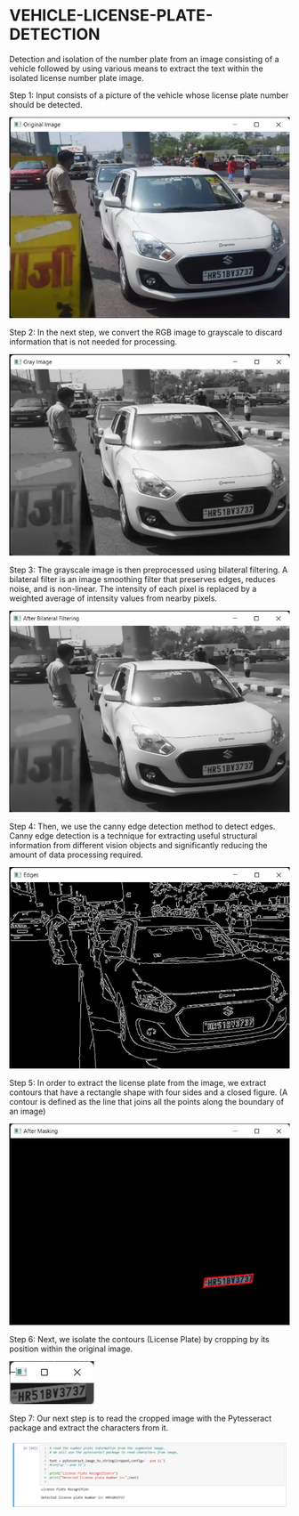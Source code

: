 # VEHICLE-LICENSE-PLATE-DETECTION

Detection and isolation of the number plate from an image consisting of a vehicle followed by using various means to extract the text within the isolated license number plate image.

Step 1: Input consists of a picture of the vehicle whose license plate number should be detected.

![](image/original_image.jpg)

Step 2: In the next step, we convert the RGB image to grayscale to discard information that is not needed for processing.

![](image/grayscale_image.jpg)

Step 3: The grayscale image is then preprocessed using bilateral filtering. A bilateral filter is an image smoothing filter that preserves edges, reduces noise, and is non-linear. The intensity of each pixel is replaced by a weighted average of intensity values from nearby pixels.

![](image/Bilateral_filtering.jpg)

Step 4: Then, we use the canny edge detection method to detect edges. Canny edge detection is a technique for extracting useful structural information from different vision objects and significantly reducing the amount of data processing required.

![](image/Canny_image.jpg)

Step 5: In order to extract the license plate from the image, we extract contours that have a rectangle shape with four sides and a closed figure.  (A contour is defined as the line that joins all the points along the boundary of an image)

![](image/Contours_image.jpg)

Step 6: Next, we isolate the contours (License Plate) by cropping by its position within the original image.

![](image/Cropped.jpg)


Step 7: Our next step is to read the cropped image with the Pytesseract package and extract the characters from it.

![](image/pytesseract.png)
